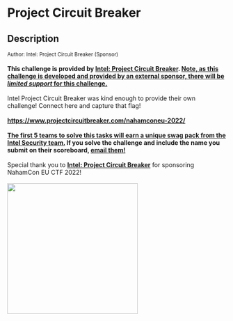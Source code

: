 # Project Circuit Breaker

## Description

<small>Author: Intel: Project Circuit Breaker (Sponsor)</small><br><br><b> This challenge is provided by <a href="https://www.projectcircuitbreaker.com/">Intel: Project Circuit Breaker</a>. <u>Note, as this challenge is developed and provided by an external sponsor, there will be <i>limited support</i> for this challenge.</u> </b> <br><br> Intel Project Circuit Breaker was kind enough to provide their own challenge! Connect here and capture that flag! <br><br> <b><a href="https://www.projectcircuitbreaker.com/nahamconeu-2022/"> https://www.projectcircuitbreaker.com/nahamconeu-2022/</a></b> <br><br> <b><u>The first 5 teams to solve this tasks will earn a unique swag pack from the Intel Security team.</u> If you solve the challenge and include the name you submit on their scoreboard, <a href="projectcircuitbreaker+nahamconeu2022@intel.com"> email them!</a></b> <br><br> Special thank you to <b><a href="https://www.projectcircuitbreaker.com/">Intel: Project Circuit Breaker</a></b> for sponsoring NahamCon EU CTF 2022! <br><br> <a href="https://www.projectcircuitbreaker.com/"><img width="300px" src="https://johnhammond.org/static/misc/intel.png"></a> <br><br>


